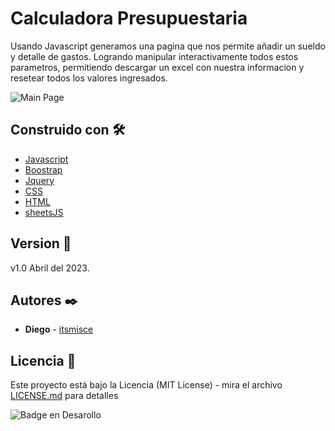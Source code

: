 # Calculadora Presupuestaria

Usando Javascript generamos una pagina que nos permite añadir un sueldo y detalle de gastos. Logrando manipular interactivamente todos estos parametros, permitiendo descargar un excel con nuestra informacion y resetear todos los valores ingresados.

![Main Page](https://github.com/itsmisce/presupuestoJS/blob/main/SRC/IMG/pagina_main.png)



## Construido con 🛠️

* [Javascript](https://www.javascript.com/)
* [Boostrap](https://getbootstrap.com/)
* [Jquery](https://jquery.com/)
* [CSS](https://www.w3schools.com/css/)
* [HTML](https://www.w3schools.com/html/default.asp)
* [sheetsJS](https://sheetjs.com/)


## Version 📌

v1.0 Abril del 2023.

## Autores ✒️

* **Diego** - [itsmisce](https://github.com/itsmisce)



## Licencia 📄

Este proyecto está bajo la Licencia (MIT License) - mira el archivo [LICENSE.md](LICENSE.md) para detalles


 ![Badge en Desarollo](https://img.shields.io/badge/STATUS-EN%20DESAROLLO-green)
